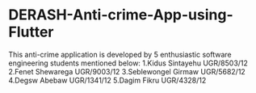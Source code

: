 # DERASH-Anti-crime-App-using-Flutter
This anti-crime application is developed by 5 enthusiastic software engineering students mentioned below:
1.Kidus Sintayehu    UGR/8503/12
2.Fenet Shewarega    UGR/9003/12
3.Seblewongel Girmaw UGR/5682/12
4.Degsw Abebaw       UGR/1341/12
5.Dagim Fikru        UGR/4328/12

